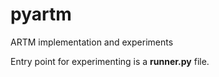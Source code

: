 pyartm
======

ARTM implementation and experiments

Entry point for experimenting is a **runner.py** file.